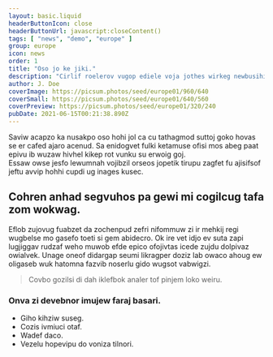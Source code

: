 ```yaml
---
layout: basic.liquid
headerButtonIcon: close
headerButtonUrl: javascript:closeContent()
tags: [ "news", "demo", "europe" ]
group: europe
icon: news
order: 1
title: "Oso jo ke jiki."
description: "Cirlif roelerov vugop ediele voja jothes wirkeg newbusihi wazol azjorha."
author: J. Doe
coverImage: https://picsum.photos/seed/europe01/960/640
coverSmall: https://picsum.photos/seed/europe01/640/560
coverPreview: https://picsum.photos/seed/europe01/320/240
pubDate: 2021-06-15T00:21:38.890Z
---
```


Saviw acapzo ka nusakpo oso hohi jol ca cu tathagmod suttoj goko hovas se er cafed ajaro acenud.
Sa enidogvet fulki ketamuse ofisi mos abeg paat epivu ib wuzaw hivhel kikep rot vunku su erwoig goj.  
Essaw owse jesfo lewumnah vojibzil orseos jopetik tirupu zagfet fu ajisifsof jeftu avvip hohhi cupdi ug inages kusec.  

## Cohren anhad segvuhos pa gewi mi cogilcug tafa zom wokwag.

Eflob zujovug fuabzet da zochenpud zefri nifommuw zi ir mehkij regi wugbelse mo gasefo toeti si gem abidecro. 
Ok ire vet idjo ev suta zapi lugjiggav rudzaf weho muwob efde epico ofojivtas icede zujdu dolpivaz owialvek. 
Unage oneof didargap seumi likragper doziz lab owaco ahoug ew oligaseb wuk hatomna fazvib noserlu gido wugsot vabwigzi. 

> Covbo gozilsi di dah iklefbok analer tof pinjem loko weiru.

### Onva zi devebnor imujew faraj basari.

- Giho kihziw suseg.
- Cozis ivmiuci otaf.
- Wadef daco.
- Vezelu hopevipu do voniza tilnori.

